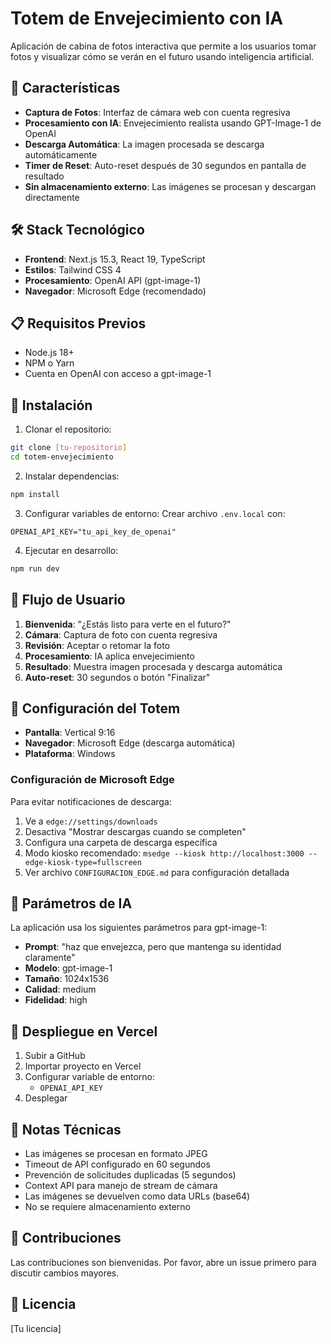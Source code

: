 # Totem de Envejecimiento con IA

Aplicación de cabina de fotos interactiva que permite a los usuarios tomar fotos y visualizar cómo se verán en el futuro usando inteligencia artificial.

## 🚀 Características

- **Captura de Fotos**: Interfaz de cámara web con cuenta regresiva
- **Procesamiento con IA**: Envejecimiento realista usando GPT-Image-1 de OpenAI
- **Descarga Automática**: La imagen procesada se descarga automáticamente
- **Timer de Reset**: Auto-reset después de 30 segundos en pantalla de resultado
- **Sin almacenamiento externo**: Las imágenes se procesan y descargan directamente

## 🛠️ Stack Tecnológico

- **Frontend**: Next.js 15.3, React 19, TypeScript
- **Estilos**: Tailwind CSS 4
- **Procesamiento**: OpenAI API (gpt-image-1)
- **Navegador**: Microsoft Edge (recomendado)

## 📋 Requisitos Previos

- Node.js 18+
- NPM o Yarn
- Cuenta en OpenAI con acceso a gpt-image-1

## 🔧 Instalación

1. Clonar el repositorio:
```bash
git clone [tu-repositorio]
cd totem-envejecimiento
```

2. Instalar dependencias:
```bash
npm install
```

3. Configurar variables de entorno:
Crear archivo `.env.local` con:
```env
OPENAI_API_KEY="tu_api_key_de_openai"
```

4. Ejecutar en desarrollo:
```bash
npm run dev
```

## 📱 Flujo de Usuario

1. **Bienvenida**: "¿Estás listo para verte en el futuro?"
2. **Cámara**: Captura de foto con cuenta regresiva
3. **Revisión**: Aceptar o retomar la foto
4. **Procesamiento**: IA aplica envejecimiento
5. **Resultado**: Muestra imagen procesada y descarga automática
6. **Auto-reset**: 30 segundos o botón "Finalizar"

## 🎨 Configuración del Totem

- **Pantalla**: Vertical 9:16
- **Navegador**: Microsoft Edge (descarga automática)
- **Plataforma**: Windows

### Configuración de Microsoft Edge
Para evitar notificaciones de descarga:
1. Ve a `edge://settings/downloads`
2. Desactiva "Mostrar descargas cuando se completen"
3. Configura una carpeta de descarga específica
4. Modo kiosko recomendado: `msedge --kiosk http://localhost:3000 --edge-kiosk-type=fullscreen`
5. Ver archivo `CONFIGURACION_EDGE.md` para configuración detallada

## 🤖 Parámetros de IA

La aplicación usa los siguientes parámetros para gpt-image-1:
- **Prompt**: "haz que envejezca, pero que mantenga su identidad claramente"
- **Modelo**: gpt-image-1
- **Tamaño**: 1024x1536
- **Calidad**: medium
- **Fidelidad**: high

## 🚀 Despliegue en Vercel

1. Subir a GitHub
2. Importar proyecto en Vercel
3. Configurar variable de entorno:
   - `OPENAI_API_KEY`
4. Desplegar

## 📝 Notas Técnicas

- Las imágenes se procesan en formato JPEG
- Timeout de API configurado en 60 segundos
- Prevención de solicitudes duplicadas (5 segundos)
- Context API para manejo de stream de cámara
- Las imágenes se devuelven como data URLs (base64)
- No se requiere almacenamiento externo

## 🤝 Contribuciones

Las contribuciones son bienvenidas. Por favor, abre un issue primero para discutir cambios mayores.

## 📄 Licencia

[Tu licencia]
